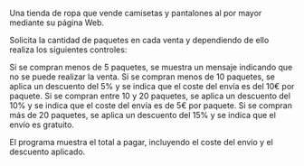 Una tienda de ropa que vende camisetas y pantalones al por mayor mediante su página Web.

Solicita la cantidad de paquetes en cada venta y dependiendo de ello realiza los siguientes controles:

Si se compran menos de 5 paquetes, se muestra un mensaje indicando que no se puede realizar la venta.
Si se compran menos de 10 paquetes, se aplica un descuento del 5% y se indica que el coste del envía es del 10€ por paquete.
Si se compran entre 10 y 20 paquetes, se aplica un descuento del 10% y se indica que el coste del envía es de 5€ por paquete.
Si se compran más de 20 paquetes, se aplica un descuento del 15% y se indica que el envío es gratuito.

El programa muestra el total a pagar, incluyendo el coste del envío y el descuento aplicado.